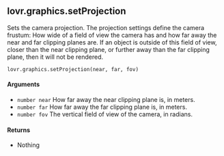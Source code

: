 lovr.graphics.setProjection
---

Sets the camera projection.  The projection settings define the camera frustum: How wide of a field
of view the camera has and how far away the near and far clipping planes are.  If an object is
outside of this field of view, closer than the near clipping plane, or further away than the far
clipping plane, then it will not be rendered.

    lovr.graphics.setProjection(near, far, fov)

#### Arguments

- `number near` How far away the near clipping plane is, in meters.
- `number far` How far away the far clipping plane is, in meters.
- `number fov` The vertical field of view of the camera, in radians.

#### Returns

- Nothing
